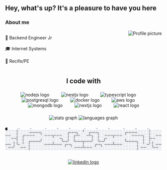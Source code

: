 <h2 align="left">Hey, what's up? It's a pleasure to have you here</h2>

###

<h3 align="left">About me</h3>

<div style="display: flex; justify-content: space-between; align-items: flex-start;">
  <div style="width: 60%;">
    <p align="left">
      🤖 Backend Engineer Jr<br><br>
      🎓 Internet Systems<br><br>
      📍 Recife/PE
    </p>
  </div>

  <div style="width: 35%; text-align: right;">
    <img height="200" src="https://i.imgur.com/pXGa454.jpeg" alt="Profile picture" />
  </div>
</div>


###

<h2 align="center">I code with</h2>

###

<div align="center">
  <img src="https://cdn.jsdelivr.net/gh/devicons/devicon/icons/nodejs/nodejs-plain-wordmark.svg" height="50" alt="nodejs logo" />
  <img width="30" />
  <img src="https://cdn.jsdelivr.net/gh/devicons/devicon/icons/nestjs/nestjs-original.svg" height="50" alt="nestjs logo" />
  <img width="30" />
  <img src="https://cdn.jsdelivr.net/gh/devicons/devicon/icons/typescript/typescript-original.svg" height="50" alt="typescript logo" />
  <img width="30" />
  <img src="https://cdn.jsdelivr.net/gh/devicons/devicon/icons/postgresql/postgresql-original.svg" height="50" alt="postgresql logo" />
  <img width="30" />
  <img src="https://cdn.jsdelivr.net/gh/devicons/devicon/icons/docker/docker-plain-wordmark.svg" height="50" alt="docker logo" />
  <img width="30" />
  <img src="https://cdn.jsdelivr.net/gh/devicons/devicon/icons/amazonwebservices/amazonwebservices-original-wordmark.svg" height="50" alt="aws logo" />
  <img width="30" />
  <img src="https://cdn.jsdelivr.net/gh/devicons/devicon/icons/mongodb/mongodb-original.svg" height="50" alt="mongodb logo" />
  <img width="30" />
  <img src="https://cdn.jsdelivr.net/gh/devicons/devicon/icons/nextjs/nextjs-original.svg" height="50" alt="nextjs logo" />
  <img width="30" />
  <img src="https://cdn.jsdelivr.net/gh/devicons/devicon/icons/react/react-original.svg" height="50" alt="react logo" />
</div>

###

<div align="center">
  <img src="https://github-readme-stats.vercel.app/api?username=YanLucass&hide_title=false&hide_rank=false&show_icons=true&include_all_commits=true&count_private=true&disable_animations=false&theme=dark&locale=en&hide_border=false&order=1" height="150" alt="stats graph" />
  <img src="https://github-readme-stats.vercel.app/api/top-langs?username=YanLucass&locale=en&hide_title=false&layout=compact&card_width=320&langs_count=5&theme=dark&hide_border=false&order=2" height="150" alt="languages graph" />
</div>

###

<picture>
  <source media="(prefers-color-scheme: dark)" srcset="https://raw.githubusercontent.com/YanLucass/YanLucass/output/pacman-contribution-graph-dark.svg">
  <source media="(prefers-color-scheme: light)" srcset="https://raw.githubusercontent.com/YanLucass/YanLucass/output/pacman-contribution-graph.svg">
  <img alt="pacman contribution graph" src="https://raw.githubusercontent.com/YanLucass/YanLucass/output/pacman-contribution-graph.svg">
</picture>

###

<div align="center">
  <a href="https://www.linkedin.com/in/yanlucass/" target="_blank">
    <img src="https://raw.githubusercontent.com/maurodesouza/profile-readme-generator/master/src/assets/icons/social/linkedin/default.svg" width="52" height="40" alt="linkedin logo" />
  </a>
</div>
